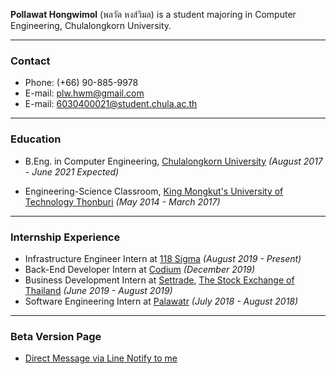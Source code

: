 **Pollawat Hongwimol** (พลวัต หงส์วิมล) is a student majoring in Computer Engineering, Chulalongkorn University.

---

### Contact

- Phone: (+66) 90-885-9978
- E-mail: <plw.hwm@gmail.com>
- E-mail: <6030400021@student.chula.ac.th>

---

### Education

* B.Eng. in Computer Engineering, [Chulalongkorn University](https://www.chula.ac.th/) *(August 2017 - June 2021 Expected)*

* Engineering-Science Classroom, [King Mongkut's University of Technology Thonburi](http://global.kmutt.ac.th/) *(May 2014 - March 2017)*

---

### Internship Experience

- Infrastructure Engineer Intern at [118 Sigma](https://118sigma.com/) *(August 2019 - Present)*
- Back-End Developer Intern at [Codium](https://www.codium.co/) *(December 2019)*
- Business Development Intern at [Settrade](https://www.settrade.com), [The Stock Exchange of Thailand](https://www.set.or.th/) *(June 2019 - August 2019)*
- Software Engineering Intern at [Palawatr](https://www.palawatr.co.th/home) *(July 2018 - August 2018)*

---

### Beta Version Page

* [Direct Message via Line Notify to me](/direct-message.html)

<!-- * [page 2](/page2.md) -->